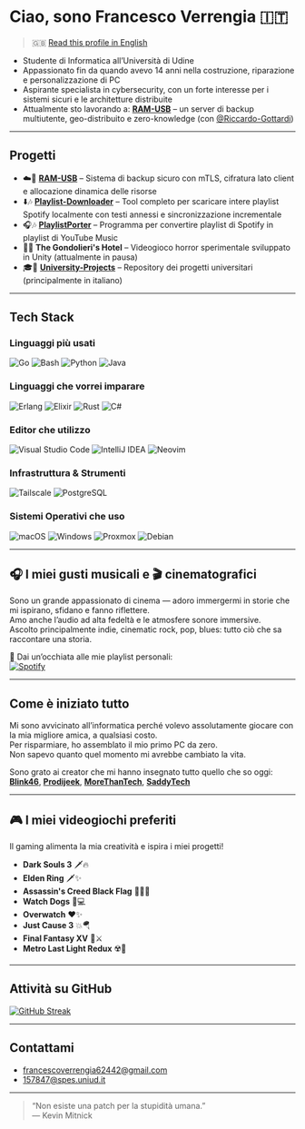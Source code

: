 # Ciao, sono Francesco Verrengia 🇮🇹
> 🇬🇧 [Read this profile in English](./README.md)
- Studente di Informatica all’Università di Udine  
- Appassionato fin da quando avevo 14 anni nella costruzione, riparazione e personalizzazione di PC  
- Aspirante specialista in cybersecurity, con un forte interesse per i sistemi sicuri e le architetture distribuite  
- Attualmente sto lavorando a: [**RAM-USB**](https://github.com/Riccardo-Gottardi/ram-usb) – un server di backup multiutente, geo-distribuito e zero-knowledge (con [@Riccardo-Gottardi](https://github.com/Riccardo-Gottardi))

---

## Progetti

- ☁️🔐 [**RAM-USB**](https://github.com/Riccardo-Gottardi/ram-usb) – Sistema di backup sicuro con mTLS, cifratura lato client e allocazione dinamica delle risorse
- ⬇️🎶 [**Playlist-Downloader**](https://github.com/Verryx-02/playlist-downloader) – Tool completo per scaricare intere playlist Spotify localmente con testi annessi e sincronizzazione incrementale
- 🎧🎶 [**PlaylistPorter**](https://github.com/Verryx-02/PlaylistPorter) – Programma per convertire playlist di Spotify in playlist di YouTube Music  
- 🏨🥩 **The Gondolieri's Hotel** – Videogioco horror sperimentale sviluppato in Unity (attualmente in pausa)  
- 🎓🏫 [**University-Projects**](https://github.com/Verryx-02/University-Projects) – Repository dei progetti universitari (principalmente in italiano)

---

## Tech Stack
### Linguaggi più usati
![Go](https://img.shields.io/badge/Go-00ADD8?style=for-the-badge&logo=go&logoColor=white)
![Bash](https://img.shields.io/badge/Bash-4EAA25?style=for-the-badge&logo=gnu-bash&logoColor=white)
![Python](https://img.shields.io/badge/Python-3776AB?style=for-the-badge&logo=python&logoColor=white)
![Java](https://img.shields.io/badge/Java-007396?style=for-the-badge&logo=java&logoColor=white)

### Linguaggi che vorrei imparare
![Erlang](https://img.shields.io/badge/Erlang-A90533?style=for-the-badge&logo=erlang&logoColor=white)
![Elixir](https://img.shields.io/badge/Elixir-4B275F?style=for-the-badge&logo=elixir&logoColor=white)
![Rust](https://img.shields.io/badge/Rust-000000?style=for-the-badge&logo=rust&logoColor=white)
![C#](https://img.shields.io/badge/C%23-239120?style=for-the-badge&logo=c-sharp&logoColor=white)

### Editor che utilizzo
![Visual Studio Code](https://img.shields.io/badge/VS%20Code-007ACC?style=for-the-badge&logo=visual-studio-code&logoColor=white)
![IntelliJ IDEA](https://img.shields.io/badge/IntelliJ-000000?style=for-the-badge&logo=intellij-idea&logoColor=white)
![Neovim](https://img.shields.io/badge/Neovim-57A143?style=for-the-badge&logo=neovim&logoColor=white)

### Infrastruttura & Strumenti  
![Tailscale](https://img.shields.io/badge/Tailscale-0043CE?style=for-the-badge&logo=tailscale&logoColor=white)
![PostgreSQL](https://img.shields.io/badge/PostgreSQL-336791?style=for-the-badge&logo=postgresql&logoColor=white)

### Sistemi Operativi che uso  
![macOS](https://img.shields.io/badge/macOS-000000?style=for-the-badge&logo=apple&logoColor=white)
![Windows](https://img.shields.io/badge/Windows-0078D6?style=for-the-badge&logo=windows&logoColor=white)
![Proxmox](https://img.shields.io/badge/Proxmox-000000?style=for-the-badge&logo=proxmox&logoColor=white)
![Debian](https://img.shields.io/badge/Debian-A81D33?style=for-the-badge&logo=debian&logoColor=white)

---

## 🎧 I miei gusti musicali e 🎬 cinematografici

Sono un grande appassionato di cinema — adoro immergermi in storie che mi ispirano, sfidano e fanno riflettere.  
Amo anche l’audio ad alta fedeltà e le atmosfere sonore immersive.  
Ascolto principalmente indie, cinematic rock, pop, blues: tutto ciò che sa raccontare una storia.

🎵 Dai un’occhiata alle mie playlist personali:  
[![Spotify](https://img.shields.io/badge/Spotify-🎵-1DB954?style=for-the-badge&logo=spotify&logoColor=white)](https://open.spotify.com/user/francescoverrengia62442)

---

## Come è iniziato tutto

Mi sono avvicinato all’informatica perché volevo assolutamente giocare con la mia migliore amica, a qualsiasi costo.  
Per risparmiare, ho assemblato il mio primo PC da zero.  
Non sapevo quanto quel momento mi avrebbe cambiato la vita.

Sono grato ai creator che mi hanno insegnato tutto quello che so oggi:  
[**Blink46**](https://www.youtube.com/@Blink46yt), [**Prodijeek**](https://www.youtube.com/@Prodigeek), [**MoreThanTech**](https://www.youtube.com/@MoreThanTech), [**SaddyTech**](https://www.youtube.com/@SaddyTech)

---

## 🎮 I miei videogiochi preferiti  
Il gaming alimenta la mia creatività e ispira i miei progetti!

- **Dark Souls 3** 🗡️🔥  
- **Elden Ring** 🗡✨  
- **Assassin's Creed Black Flag** 🏴‍☠️⛵  
- **Watch Dogs** 📱💻  
- **Overwatch** ❤️✨  
- **Just Cause 3** 💥🪂  
- **Final Fantasy XV** 👑⚔️  
- **Metro Last Light Redux** ☢️🌆  

---

## Attività su GitHub  
[![GitHub Streak](https://github-readme-streak-stats.herokuapp.com/?user=Verryx-02&theme=dark)](https://git.io/streak-stats)

---

## Contattami

- francescoverrengia62442@gmail.com  
- 157847@spes.uniud.it  

---

> “Non esiste una patch per la stupidità umana.”  
> — Kevin Mitnick

